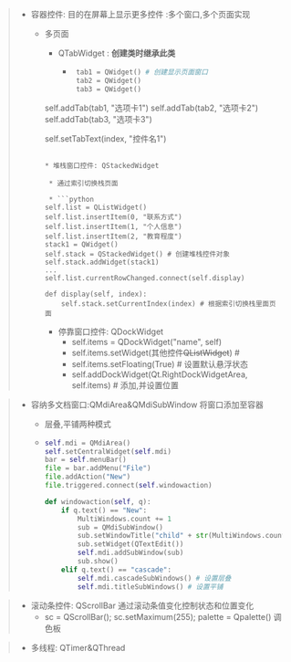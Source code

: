 > * 容器控件: 目的在屏幕上显示更多控件 :多个窗口,多个页面实现
>   * 多页面
>     * QTabWidget : **创建类时继承此类**
>
>       * ```python
>          tab1 = QWidget() # 创建显示页面窗口
>          tab2 = QWidget()
>          tab3 = QWidget()
>          ```
>
>      self.addTab(tab1, "选项卡1")
>      self.addTab(tab2, "选项卡2")
>      self.addTab(tab3, "选项卡3")
>
>      self.setTabText(index, "控件名1")
>      ```
>     
>     * 堆栈窗口控件: QStackedWidget
>     
>       * 通过索引切换栈页面
>     
>       * ```python
>      self.list = QListWidget()
>      self.list.insertItem(0, "联系方式")
>      self.list.insertItem(1, "个人信息")
>      self.list.insertItem(2, "教育程度")
>      stack1 = QWidget()
>      self.stack = QStackedWidget() # 创建堆栈控件对象
>      self.stack.addWidget(stack1)
>      ...
>      self.list.currentRowChanged.connect(self.display)
>      
>      def display(self, index):
>          self.stack.setCurrentIndex(index) # 根据索引切换栈里面页面
>      ```
>
>     * 停靠窗口控件: QDockWidget
>       * self.items = QDockWidget("name", self)
>       * self.items.setWidget(其他控件~~QListWidget~~) # 
>       * self.items.setFloating(True) # 设置默认悬浮状态
>       * self.addDockWidget(Qt.RightDockWidgetArea, self.items) # 添加,并设置位置

> * 容纳多文档窗口:QMdiArea&QMdiSubWindow  将窗口添加至容器
>
>   * 层叠,平铺两种模式
>
>   * ```python
>     self.mdi = QMdiArea()
>     self.setCentralWidget(self.mdi)
>     bar = self.menuBar()
>     file = bar.addMenu("File")
>     file.addAction("New")
>     file.triggered.connect(self.windowaction)
>     
>     def windowaction(self, q):
>         if q.text() == "New":
>             MultiWindows.count += 1
>             sub = QMdiSubWindow()
>             sub.setWindowTitle("child" + str(MultiWindows.count))
>             sub.setWidget(QTextEdit())
>             self.mdi.addSubWindow(sub)
>             sub.show()
>         elif q.text() == "cascade":
>             self.mdi.cascadeSubWindows() # 设置层叠
>             self.mdi.titleSubWindows() # 设置平铺
>     ```

> * 滚动条控件: QScrollBar 通过滚动条值变化控制状态和位置变化
>   * sc = QScrollBar(); sc.setMaximum(255); palette = Qpalette() 调色板

> * 多线程: QTimer&QThread